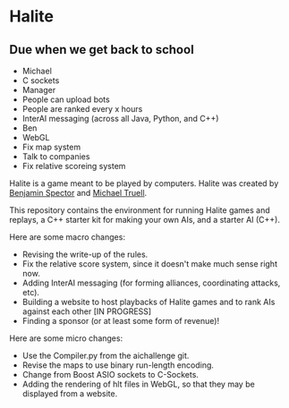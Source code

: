 # Halite

## Due when we get back to school
- Michael
 - C sockets
 - Manager
  - People can upload bots
  - People are ranked every x hours
 - InterAI messaging (across all Java, Python, and C++)
- Ben
 - WebGL
 - Fix map system
 - Talk to companies
 - Fix relative scoreing system

Halite is a game meant to be played by computers. Halite was created by [Benjamin Spector](https://github.com/Sydriax "Benjamin Spector") and [Michael Truell](https://github.com/truell20 "Michael Truell").

This repository contains the environment for running Halite games and replays, a C++ starter kit for making your own AIs, and a starter AI (C++).

Here are some macro changes:
 - Revising the write-up of the rules.
 - Fix the relative score system, since it doesn't make much sense right now.
 - Adding InterAI messaging (for forming alliances, coordinating attacks, etc).
 - Building a website to host playbacks of Halite games and to rank AIs against each other [IN PROGRESS]
 - Finding a sponsor (or at least some form of revenue)!

Here are some micro changes:
 - Use the Compiler.py from the aichallenge git.
 - Revise the maps to use binary run-length encoding.
 - Change from Boost ASIO sockets to C-Sockets.
 - Adding the rendering of hlt files in WebGL, so that they may be displayed from a website.
